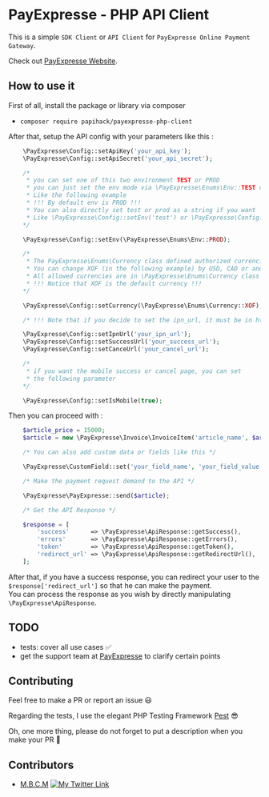 # PayExpresse - PHP API Client

This is a simple `SDK Client` or `API Client` for `PayExpresse Online Payment Gateway`.

Check out [PayExpresse Website](https://payexpresse.com/).

## How to use it

First of all, install the package or library via composer

- `composer require papihack/payexpresse-php-client`

After that, setup the API config with your parameters like this :

```php
    \PayExpresse\Config::setApiKey('your_api_key');
    \PayExpresse\Config::setApiSecret('your_api_secret');

    /*
     * you can set one of this two environment TEST or PROD
     * you can just set the env mode via \PayExpresse\Enums\Env::TEST or \PayExpresse\Enums\Env::PROD
     * Like the following example
     * !!! By default env is PROD !!!
     * You can also directly set test or prod as a string if you want
     * Like \PayExpresse\Config::setEnv('test') or \PayExpresse\Config::setEnv('prod')
    */

    \PayExpresse\Config::setEnv(\PayExpresse\Enums\Env::PROD);

    /*
     * The PayExpresse\Enums\Currency class defined authorized currencies
     * You can change XOF (in the following example) by USD, CAD or another currency
     * All allowed currencies are in \PayExpresse\Enums\Currency class
     * !!! Notice that XOF is the default currency !!!
    */

    \PayExpresse\Config::setCurrency(\PayExpresse\Enums\Currency::XOF);

    /* !!! Note that if you decide to set the ipn_url, it must be in https !!! */

    \PayExpresse\Config::setIpnUrl('your_ipn_url');
    \PayExpresse\Config::setSuccessUrl('your_success_url');
    \PayExpresse\Config::setCanceUrl('your_cancel_url');

    /*
     * if you want the mobile success or cancel page, you can set
     * the following parameter
    */

    \PayExpresse\Config::setIsMobile(true);
```

Then you can proceed with :

```php
    $article_price = 15000;
    $article = new \PayExpresse\Invoice\InvoiceItem('article_name', $article_price, 'command_name', 'ref_command');

    /* You can also add custom data or fields like this */

    \PayExpresse\CustomField::set('your_field_name', 'your_field_value');

    /* Make the payment request demand to the API */

    \PayExpresse\PayExpresse::send($article);

    /* Get the API Response */

    $response = [
        'success'      => \PayExpresse\ApiResponse::getSuccess(),
        'errors'       => \PayExpresse\ApiResponse::getErrors(),
        'token'        => \PayExpresse\ApiResponse::getToken(),
        'redirect_url' => \PayExpresse\ApiResponse::getRedirectUrl(),
    ];
```

After that, if you have a success response, you can redirect your user to the `$response['redirect_url']` so that he can make the payment.  
You can process the response as you wish by directly manipulating `\PayExpresse\ApiResponse`.

## TODO

- tests: cover all use cases ✅
- get the support team at [PayExpresse](https://payexpresse.com/) to clarify certain points

## Contributing

Feel free to make a PR or report an issue 😃

Regarding the tests, I use the elegant PHP Testing Framework  [Pest](https://pestphp.com/) 😎

Oh, one more thing, please do not forget to put a description when you make your PR 🙂

## Contributors

- [M.B.C.M](https://itdev.herokuapp.com)
[![My Twitter Link](https://img.shields.io/twitter/follow/the_it_dev?style=social)](https://twitter.com/the_it_dev)
